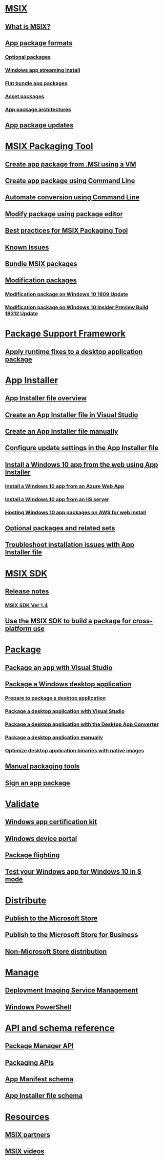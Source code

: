 # [MSIX](index.md)
## [What is MSIX?](overview.md)
## [App package formats](https://docs.microsoft.com/en-us/windows/uwp/launch-resume/extend-your-app-with-services-extensions-packages?context=/windows/msix/render)
### [Optional packages](https://docs.microsoft.com/windows/uwp/packaging/optional-packages?context=/windows/msix/render)
### [Windows app streaming install](https://docs.microsoft.com/windows/uwp/packaging/streaming-install?context=/windows/msix/render)
### [Flat bundle app packages](https://docs.microsoft.com/en-us/windows/uwp/packaging/flat-bundles?context=/windows/msix/render)
### [Asset packages](https://docs.microsoft.com/en-us/windows/uwp/packaging/asset-packages?context=/windows/msix/render)
### [App package architectures](https://docs.microsoft.com/windows/uwp/packaging/device-architecture?context=/windows/msix/render)
## [App package updates](app-package-updates.md)

# [MSIX Packaging Tool](mpt-overview.md)
## [Create app package from .MSI using a VM](packaging-tool/create-app-package-MSI-VM.md)
## [Create app package using Command Line](packaging-tool/package-conversion-cli.md)
## [Automate conversion using Command Line](packaging-tool/automate-conversion.md)
## [Modify package using package editor](packaging-tool/package-editor.md)
## [Best practices for MSIX Packaging Tool](mpt-best-practices.md)
## [Known Issues](packaging-tool/mpt-known-issues.md)
## [Bundle MSIX packages](packaging-tool/bundle-msix-packages.md)
## [Modification packages](modification-packages.md)
### [Modification package on Windows 10 1809 Update](modification-package-1809-update.md)
### [Modification package on Windows 10 Insider Preview Build 18312 Update](modification-package-Insider-Preview-Build-18312-update.md)

# [Package Support Framework](package-support-framework-overview.md)
## [Apply runtime fixes to a desktop application package](https://docs.microsoft.com/windows/uwp/porting/package-support-framework?context=/windows/msix/render)

# [App Installer](app-installer/app-installer-root.md)
## [App Installer file overview](app-installer/app-installer-file-overview.md)
## [Create an App Installer file in Visual Studio](app-installer/create-appinstallerfile-vs.md)
## [Create an App Installer file manually](app-installer/how-to-create-appinstaller-file.md)
## [Configure update settings in the App Installer file](app-installer/update-settings.md)
## [Install a Windows 10 app from the web using App Installer](app-installer/installing-windows10-apps-web.md)
### [Install a Windows 10 app from an Azure Web App](app-installer/web-install-azure.md)
### [Install a Windows 10 app from an IIS server](app-installer/web-install-IIS.md)
### [Hosting Windows 10 app packages on AWS for web install](app-installer/web-install-aws.md)
## [Optional packages and related sets](app-installer/install-related-set.md)
## [Troubleshoot installation issues with App Installer file](app-installer/troubleshoot-appinstaller-issues.md)

# [MSIX SDK](sdk-overview.md)
## [Release notes]()
### [MSIX SDK Ver 1.4](sdk-release-notes-1.4.md)
## [Use the MSIX SDK to build a package for cross-platform use](sdk-guidance.md)

# [Package]()
## [Package an app with Visual Studio](https://docs.microsoft.com/windows/uwp/packaging/packaging-uwp-apps?context=/windows/msix/render)
## [Package a Windows desktop application](https://docs.microsoft.com/windows/uwp/porting/desktop-to-uwp-packaging-dot-net?context=/windows/msix/render)
### [Prepare to package a desktop application](https://docs.microsoft.com/windows/uwp/porting/desktop-to-uwp-prepare?context=/windows/msix/render)
### [Package a desktop application with Visual Studio](https://docs.microsoft.com/windows/uwp/porting/desktop-to-uwp-packaging-dot-net?context=/windows/msix/render)
### [Package a desktop application with the Desktop App Converter](https://docs.microsoft.com/windows/uwp/porting/desktop-to-uwp-run-desktop-app-converter?context=/windows/msix/render)
### [Package a desktop application manually](https://docs.microsoft.com/windows/uwp/porting/desktop-to-uwp-manual-conversion?context=/windows/msix/render)
### [Optimize desktop application binaries with native images](https://docs.microsoft.com/windows/uwp/porting/desktop-to-uwp-r2r?context=/windows/msix/render)
## [Manual packaging tools](https://docs.microsoft.com/windows/uwp/packaging/manual-packaging-root?context=/windows/msix/render)
## [Sign an app package](https://docs.microsoft.com/windows/uwp/packaging/sign-app-package-using-signtool?context=/windows/msix/render)

# [Validate]()
## [Windows app certification kit](https://docs.microsoft.com/windows/uwp/debug-test-perf/windows-app-certification-kit?context=/windows/msix/render)
## [Windows device portal](https://docs.microsoft.com/windows/uwp/debug-test-perf/device-portal?context=/windows/msix/render)
## [Package flighting](https://docs.microsoft.com/windows/uwp/publish/package-flights?context=/windows/msix/render)
## [Test your Windows app for Windows 10 in S mode](https://docs.microsoft.com/windows/uwp/porting/desktop-to-uwp-test-windows-s?context=/windows/msix/render)

# [Distribute]()
## [Publish to the Microsoft Store](https://docs.microsoft.com/windows/uwp/publish/?context=/windows/msix/render)
## [Publish to the Microsoft Store for Business](https://docs.microsoft.com/windows/uwp/publish/distribute-lob-apps-to-enterprises?context=/windows/msix/render)
## [Non-Microsoft Store distribution](https://docs.microsoft.com/windows/uwp/packaging/appinstaller-root?context=/windows/msix/render)

# [Manage]()
## [Deployment Imaging Service Management](https://docs.microsoft.com/windows-hardware/manufacture/desktop/what-is-dism?context=/windows/msix/render)
## [Windows PowerShell](https://docs.microsoft.com/powershell/module/appx/?view=win10-ps?context=/windows/msix/render)

# [API and schema reference]()
## [Package Manager API](https://docs.microsoft.com/uwp/api/windows.management.deployment?context=/windows/msix/render)
## [Packaging APIs](https://docs.microsoft.com/windows/desktop/appxpkg/interfaces?context=/windows/msix/render)
## [App Manifest schema](https://docs.microsoft.com/uwp/schemas/appxpackage/appx-package-manifest?context=/windows/msix/render)
## [App Installer file schema](https://docs.microsoft.com/uwp/schemas/appinstallerschema/app-installer-file?context=/windows/msix/render)

# [Resources]()
## [MSIX partners](partners.md)
## [MSIX videos](team-video.md)
